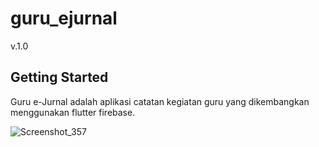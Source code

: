 # guru_ejurnal

v.1.0

## Getting Started

Guru e-Jurnal adalah aplikasi catatan kegiatan guru yang dikembangkan menggunakan flutter firebase.

![Screenshot_357]([https://user-images.githubusercontent.com/41458819/97955002-a480a300-1dd7-11eb-8e73-1d5bd95606b1.png](https://github.com/joese6/guru_ejurnal/blob/main/Screenshot%202023-08-22%20142411.png)https://github.com/joese6/guru_ejurnal/blob/main/Screenshot%202023-08-22%20142411.png)
